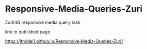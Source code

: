 # Responsive-Media-Queries-Zuri
ZuriI4G responsive media query task

link to published page

https://jtmidel1.github.io/Responsive-Media-Queries-Zuri/
